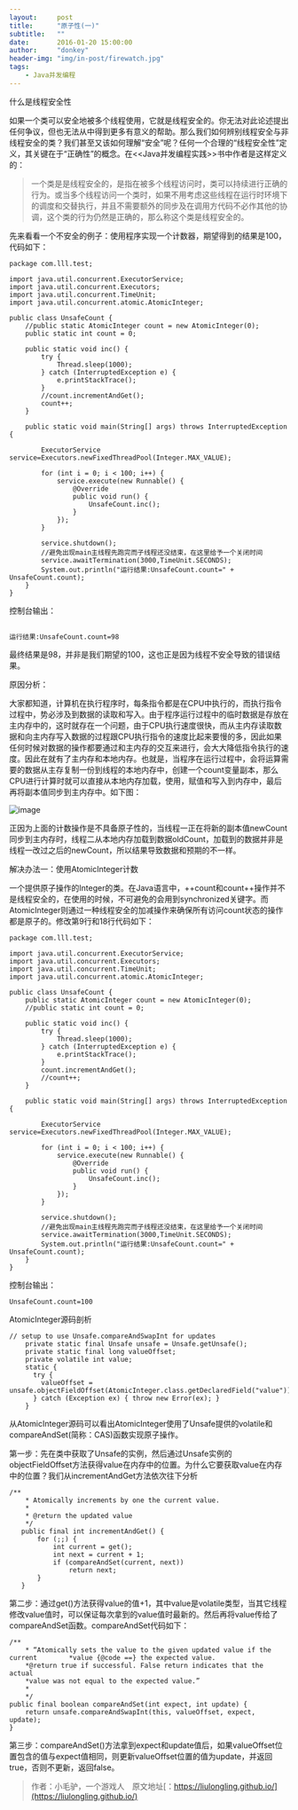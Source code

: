 ```yaml
---
layout:     post
title:      "原子性(一)"
subtitle:   ""
date:       2016-01-20 15:00:00
author:     "donkey"
header-img: "img/in-post/firewatch.jpg"
tags:
    - Java并发编程
---
```


什么是线程安全性

如果一个类可以安全地被多个线程使用，它就是线程安全的。你无法对此论述提出任何争议，但也无法从中得到更多有意义的帮助。那么我们如何辨别线程安全与非线程安全的类？我们甚至又该如何理解“安全”呢？任何一个合理的“线程安全性”定义，其关键在于“正确性”的概念。在<<Java并发编程实践>>书中作者是这样定义的：

> 一个类是是线程安全的，是指在被多个线程访问时，类可以持续进行正确的行为。或当多个线程访问一个类时，如果不用考虑这些线程在运行时环境下的调度和交替执行，并且不需要额外的同步及在调用方代码不必作其他的协调，这个类的行为仍然是正确的，那么称这个类是线程安全的。

  先来看看一个不安全的例子：使用程序实现一个计数器，期望得到的结果是100，代码如下：
  
```
package com.lll.test;  
  
import java.util.concurrent.ExecutorService;  
import java.util.concurrent.Executors;  
import java.util.concurrent.TimeUnit;  
import java.util.concurrent.atomic.AtomicInteger;  
  
public class UnsafeCount {  
    //public static AtomicInteger count = new AtomicInteger(0);  
    public static int count = 0;  
  
    public static void inc() {  
        try {  
            Thread.sleep(1000);  
        } catch (InterruptedException e) {  
            e.printStackTrace();  
        }  
        //count.incrementAndGet();  
        count++;  
    }  
  
    public static void main(String[] args) throws InterruptedException {  
  
        ExecutorService service=Executors.newFixedThreadPool(Integer.MAX_VALUE);  
  
        for (int i = 0; i < 100; i++) {  
            service.execute(new Runnable() {  
                @Override  
                public void run() {  
                    UnsafeCount.inc();  
                }  
            });  
        }  
  
        service.shutdown();  
        //避免出现main主线程先跑完而子线程还没结束，在这里给予一个关闭时间  
        service.awaitTermination(3000,TimeUnit.SECONDS);  
        System.out.println("运行结果:UnsafeCount.count=" + UnsafeCount.count);  
    }  
}  

```

控制台输出：

```

运行结果:UnsafeCount.count=98

```
 最终结果是98，并非是我们期望的100，这也正是因为线程不安全导致的错误结果。
 
 原因分析：
 
 大家都知道，计算机在执行程序时，每条指令都是在CPU中执行的，而执行指令过程中，势必涉及到数据的读取和写入。由于程序运行过程中的临时数据是存放在主内存中的，这时就存在一个问题，由于CPU执行速度很快，而从主内存读取数据和向主内存写入数据的过程跟CPU执行指令的速度比起来要慢的多，因此如果任何时候对数据的操作都要通过和主内存的交互来进行，会大大降低指令执行的速度。因此在就有了主内存和本地内存。也就是，当程序在运行过程中，会将运算需要的数据从主存复制一份到线程的本地内存中，创建一个count变量副本，那么CPU进行计算时就可以直接从本地内存加载，使用，赋值和写入到内存中，最后再将副本值同步到主内存中。如下图：
 
![image](http://img.blog.csdn.net/20160703193938141?watermark/2/text/aHR0cDovL2Jsb2cuY3Nkbi5uZXQv/font/5a6L5L2T/fontsize/400/fill/I0JBQkFCMA==/dissolve/70/gravity/Center)
  
正因为上面的计数操作是不具备原子性的，当线程一正在将新的副本值newCount同步到主内存时，线程二从本地内存加载到数据oldCount，加载到的数据并非是线程一改过之后的newCount，所以结果导致数据和预期的不一样。

解决办法一：使用AtomicInteger计数

一个提供原子操作的Integer的类。在Java语言中，++count和count++操作并不是线程安全的，在使用的时候，不可避免的会用到synchronized关键字。而AtomicInteger则通过一种线程安全的加减操作来确保所有访问count状态的操作都是原子的。修改第9行和18行代码如下：

```
package com.lll.test;  
  
import java.util.concurrent.ExecutorService;  
import java.util.concurrent.Executors;  
import java.util.concurrent.TimeUnit;  
import java.util.concurrent.atomic.AtomicInteger;  
  
public class UnsafeCount {  
    public static AtomicInteger count = new AtomicInteger(0);  
    //public static int count = 0;  
  
    public static void inc() {  
        try {  
            Thread.sleep(1000);  
        } catch (InterruptedException e) {  
            e.printStackTrace();  
        }  
        count.incrementAndGet();  
        //count++;  
    }  
  
    public static void main(String[] args) throws InterruptedException {  
  
        ExecutorService service=Executors.newFixedThreadPool(Integer.MAX_VALUE);  
  
        for (int i = 0; i < 100; i++) {  
            service.execute(new Runnable() {  
                @Override  
                public void run() {  
                    UnsafeCount.inc();  
                }  
            });  
        }  
  
        service.shutdown();  
        //避免出现main主线程先跑完而子线程还没结束，在这里给予一个关闭时间  
        service.awaitTermination(3000,TimeUnit.SECONDS);  
        System.out.println("运行结果:UnsafeCount.count=" + UnsafeCount.count);  
    }  
}  

```

控制台输出：

```
UnsafeCount.count=100

```

AtomicInteger源码剖析

```
// setup to use Unsafe.compareAndSwapInt for updates  
    private static final Unsafe unsafe = Unsafe.getUnsafe();  
    private static final long valueOffset;  
    private volatile int value;  
    static {  
      try {  
        valueOffset = unsafe.objectFieldOffset(AtomicInteger.class.getDeclaredField("value"));  
      } catch (Exception ex) { throw new Error(ex); }  
    }  

```

  从AtomicInteger源码可以看出AtomicInteger使用了Unsafe提供的volatile和compareAndSet(简称：CAS)函数实现原子操作。
  
  第一步：先在类中获取了Unsafe的实例，然后通过Unsafe实例的objectFieldOffset方法获得value在内存中的位置。为什么它要获取value在内存中的位置？我们从incrementAndGet方法依次往下分析
  
```
/** 
    * Atomically increments by one the current value. 
    * 
    * @return the updated value 
    */  
   public final int incrementAndGet() {  
       for (;;) {  
           int current = get();  
           int next = current + 1;  
           if (compareAndSet(current, next))  
               return next;  
       }  
   }  

```

第二步：通过get()方法获得value的值+1，其中value是volatile类型，当其它线程修改value值时，可以保证每次拿到的value值时最新的。然后再将value传给了compareAndSet函数。compareAndSet代码如下：
  
```
/** 
    * “Atomically sets the value to the given updated value if the current        *value {@code ==} the expected value.
    *@return true if successful. False return indicates that the actual
    *value was not equal to the expected value.”
    * 
    */  
public final boolean compareAndSet(int expect, int update) {  
    return unsafe.compareAndSwapInt(this, valueOffset, expect, update);  
}  
```

第三步：compareAndSet()方法拿到expect和update值后，如果valueOffset位置包含的值与expect值相同，则更新valueOffset位置的值为update，并返回true，否则不更新，返回false。


> 作者：小毛驴，一个游戏人　原文地址[：https://liulongling.github.io/](https://liulongling.github.io/)